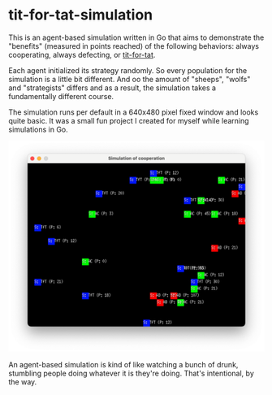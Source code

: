 # tit-for-tat-simulation

This is an agent-based simulation written in Go that aims to demonstrate the "benefits" (measured in points reached) of the following behaviors: always cooperating, always defecting, or [tit-for-tat](https://en.wikipedia.org/wiki/Tit_for_tat).

Each agent initialized its strategy randomly. So every population for the simulation is a little bit different. And oo the amount of "sheeps", "wolfs" and "strategists" differs and as a result, the simulation takes a fundamentally different course.

The simulation runs per default in a 640x480 pixel fixed window and looks quite basic. It was a small fun project I created for myself while learning simulations in Go.

![screenshot](screenshot.png)

An agent-based simulation is kind of like watching a bunch of drunk, stumbling people doing whatever it is they're doing. That's intentional, by the way.